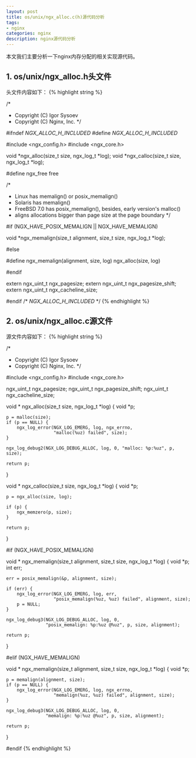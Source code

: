 ```yaml
---
layout: post
title: os/unix/ngx_alloc.c(h)源代码分析
tags:
- nginx
categories: nginx
description: nginx源代码分析
---
```



本文我们主要分析一下nginx内存分配的相关实现源代码。


<!-- more -->


## 1. os/unix/ngx_alloc.h头文件

头文件内容如下：
{% highlight string %}

/*
 * Copyright (C) Igor Sysoev
 * Copyright (C) Nginx, Inc.
 */


#ifndef _NGX_ALLOC_H_INCLUDED_
#define _NGX_ALLOC_H_INCLUDED_


#include <ngx_config.h>
#include <ngx_core.h>


void *ngx_alloc(size_t size, ngx_log_t *log);
void *ngx_calloc(size_t size, ngx_log_t *log);

#define ngx_free          free


/*
 * Linux has memalign() or posix_memalign()
 * Solaris has memalign()
 * FreeBSD 7.0 has posix_memalign(), besides, early version's malloc()
 * aligns allocations bigger than page size at the page boundary
 */

#if (NGX_HAVE_POSIX_MEMALIGN || NGX_HAVE_MEMALIGN)

void *ngx_memalign(size_t alignment, size_t size, ngx_log_t *log);

#else

#define ngx_memalign(alignment, size, log)  ngx_alloc(size, log)

#endif


extern ngx_uint_t  ngx_pagesize;
extern ngx_uint_t  ngx_pagesize_shift;
extern ngx_uint_t  ngx_cacheline_size;


#endif /* _NGX_ALLOC_H_INCLUDED_ */
{% endhighlight %}




## 2. os/unix/ngx_alloc.c源文件

源文件内容如下：
{% highlight string %}

/*
 * Copyright (C) Igor Sysoev
 * Copyright (C) Nginx, Inc.
 */


#include <ngx_config.h>
#include <ngx_core.h>


ngx_uint_t  ngx_pagesize;
ngx_uint_t  ngx_pagesize_shift;
ngx_uint_t  ngx_cacheline_size;


void *
ngx_alloc(size_t size, ngx_log_t *log)
{
    void  *p;

    p = malloc(size);
    if (p == NULL) {
        ngx_log_error(NGX_LOG_EMERG, log, ngx_errno,
                      "malloc(%uz) failed", size);
    }

    ngx_log_debug2(NGX_LOG_DEBUG_ALLOC, log, 0, "malloc: %p:%uz", p, size);

    return p;
}


void *
ngx_calloc(size_t size, ngx_log_t *log)
{
    void  *p;

    p = ngx_alloc(size, log);

    if (p) {
        ngx_memzero(p, size);
    }

    return p;
}


#if (NGX_HAVE_POSIX_MEMALIGN)

void *
ngx_memalign(size_t alignment, size_t size, ngx_log_t *log)
{
    void  *p;
    int    err;

    err = posix_memalign(&p, alignment, size);

    if (err) {
        ngx_log_error(NGX_LOG_EMERG, log, err,
                      "posix_memalign(%uz, %uz) failed", alignment, size);
        p = NULL;
    }

    ngx_log_debug3(NGX_LOG_DEBUG_ALLOC, log, 0,
                   "posix_memalign: %p:%uz @%uz", p, size, alignment);

    return p;
}

#elif (NGX_HAVE_MEMALIGN)

void *
ngx_memalign(size_t alignment, size_t size, ngx_log_t *log)
{
    void  *p;

    p = memalign(alignment, size);
    if (p == NULL) {
        ngx_log_error(NGX_LOG_EMERG, log, ngx_errno,
                      "memalign(%uz, %uz) failed", alignment, size);
    }

    ngx_log_debug3(NGX_LOG_DEBUG_ALLOC, log, 0,
                   "memalign: %p:%uz @%uz", p, size, alignment);

    return p;
}

#endif
{% endhighlight %}







<br />
<br />
<br />

